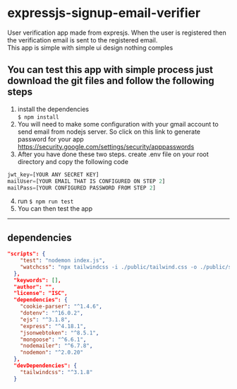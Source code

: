# expressjs-signup-email-verifier
User verification app made from expresjs. When the user is registered then the verification email is sent to the registered email.  
This app is simple with simple ui design nothing comples

## You can test this app with simple process just download the git files and follow the following steps
                
1.  install the dependencies  
`$ npm install`
2. You will need to make some configuration with your gmail account to send email from nodejs server. So click on this link to generate password for your app
https://security.google.com/settings/security/apppasswords
3. After you have done these two steps. create .env file on your root directory and copy the following code  
  
  ```javascript
  jwt_key=[YOUR ANY SECRET KEY]
mailUser=[YOUR EMAIL THAT IS CONFIGURED ON STEP 2]
mailPass=[YOUR CONFIGURED PASSWORD FROM STEP 2]
  ```
4. run `$ npm run test`
5. You can then test the app

----




## dependencies
```json
"scripts": {
    "test": "nodemon index.js",
    "watchcss": "npx tailwindcss -i ./public/tailwind.css -o ./public/style.css --watch"
  },
  "keywords": [],
  "author": "",
  "license": "ISC",
  "dependencies": {
    "cookie-parser": "^1.4.6",
    "dotenv": "^16.0.2",
    "ejs": "^3.1.8",
    "express": "^4.18.1",
    "jsonwebtoken": "^8.5.1",
    "mongoose": "^6.6.1",
    "nodemailer": "^6.7.8",
    "nodemon": "^2.0.20"
  },
  "devDependencies": {
    "tailwindcss": "^3.1.8"
  }
```

